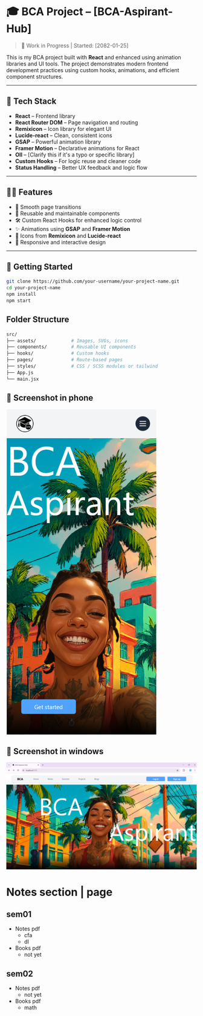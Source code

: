 # 🎓 BCA Project – [BCA-Aspirant-Hub]

> 🚧 Work in Progress | Started: [2082-01-25]

This is my BCA project built with **React** and enhanced using animation libraries and UI tools. The project demonstrates modern frontend development practices using custom hooks, animations, and efficient component structures.

---

## 🧰 Tech Stack

- **React** – Frontend library
- **React Router DOM** – Page navigation and routing
- **Remixicon** – Icon library for elegant UI
- **Lucide-react** – Clean, consistent icons
- **GSAP** – Powerful animation library
- **Framer Motion** – Declarative animations for React
- **Oll** – [Clarify this if it's a typo or specific library]
- **Custom Hooks** – For logic reuse and cleaner code
- **Status Handling** – Better UX feedback and logic flow

---

## 🧑‍💻 Features

- 🔁 Smooth page transitions
- 🧠 Reusable and maintainable components
- 🛠️ Custom React Hooks for enhanced logic control
- ✨ Animations using **GSAP** and **Framer Motion**
- 🎨 Icons from **Remixicon** and **Lucide-react**
- 📱 Responsive and interactive design

---

## 🚀 Getting Started

```bash
git clone https://github.com/your-username/your-project-name.git
cd your-project-name
npm install
npm start
```
## Folder Structure
```bash
src/
├── assets/             # Images, SVGs, icons
├── components/         # Reusable UI components
├── hooks/              # Custom hooks
├── pages/              # Route-based pages
├── styles/             # CSS / SCSS modules or tailwind
├── App.js
└── main.jsx
```

## 📸 Screenshot in phone
![img](src/assets/siteImg/phone01.png)


## 📸 Screenshot in windows
![img](src/assets/siteImg/win01.png)

# Notes section | page

## sem01

* Notes pdf
    - cfa
    - dl
* Books pdf
    - not yet

## sem02
* Notes pdf
    - not yet
* Books pdf
    - math